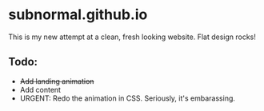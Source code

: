 subnormal.github.io
===================

This is my new attempt at a clean, fresh looking website. Flat design rocks!

## Todo:
* ~~Add landing animation~~
* Add content
* URGENT: Redo the animation in CSS. Seriously, it's embarassing.